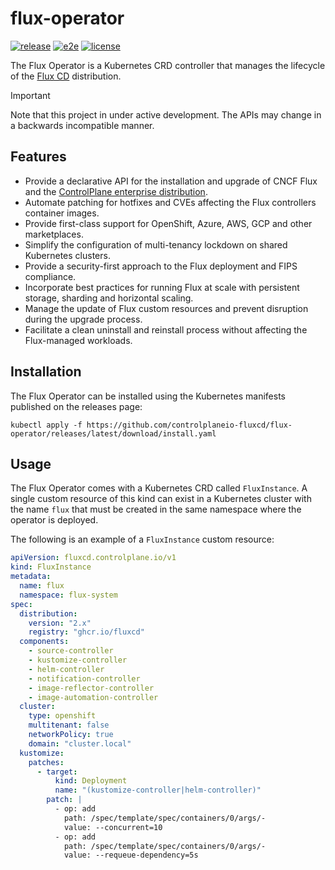 # flux-operator

[![release](https://img.shields.io/github/release/controlplaneio-fluxcd/flux-operator/all.svg)](https://github.com/controlplaneio-fluxcd/flux-operator/releases)
[![e2e](https://github.com/controlplaneio-fluxcd/flux-operator/actions/workflows/e2e.yaml/badge.svg)](https://github.com/controlplaneio-fluxcd/flux-operator/actions/workflows/e2e.yaml)
[![license](https://img.shields.io/github/license/controlplaneio-fluxcd/flux-operator.svg)](https://github.com/controlplaneio-fluxcd/flux-operator/blob/main/LICENSE)

The Flux Operator is a Kubernetes CRD controller that manages
the lifecycle of the [Flux CD](https://fluxcd.io) distribution.

> [!IMPORTANT]
> Note that this project in under active development.
> The APIs may change in a backwards incompatible manner.

## Features

- Provide a declarative API for the installation and upgrade of CNCF Flux and the [ControlPlane enterprise distribution](https://github.com/controlplaneio-fluxcd/distribution).
- Automate patching for hotfixes and CVEs affecting the Flux controllers container images.
- Provide first-class support for OpenShift, Azure, AWS, GCP and other marketplaces.
- Simplify the configuration of multi-tenancy lockdown on shared Kubernetes clusters.
- Provide a security-first approach to the Flux deployment and FIPS compliance.
- Incorporate best practices for running Flux at scale with persistent storage, sharding and horizontal scaling.
- Manage the update of Flux custom resources and prevent disruption during the upgrade process.
- Facilitate a clean uninstall and reinstall process without affecting the Flux-managed workloads.

## Installation

The Flux Operator can be installed using the Kubernetes manifests published on the releases page:

```shell
kubectl apply -f https://github.com/controlplaneio-fluxcd/flux-operator/releases/latest/download/install.yaml
```

## Usage

The Flux Operator comes with a Kubernetes CRD called `FluxInstance`. A single custom resource of this kind
can exist in a Kubernetes cluster with the name `flux` that must be created in the same
namespace where the operator is deployed.

The following is an example of a `FluxInstance` custom resource:

```yaml
apiVersion: fluxcd.controlplane.io/v1
kind: FluxInstance
metadata:
  name: flux
  namespace: flux-system
spec:
  distribution:
    version: "2.x"
    registry: "ghcr.io/fluxcd"
  components:
    - source-controller
    - kustomize-controller
    - helm-controller
    - notification-controller
    - image-reflector-controller
    - image-automation-controller
  cluster:
    type: openshift
    multitenant: false
    networkPolicy: true
    domain: "cluster.local"
  kustomize:
    patches:
      - target:
          kind: Deployment
          name: "(kustomize-controller|helm-controller)"
        patch: |
          - op: add
            path: /spec/template/spec/containers/0/args/-
            value: --concurrent=10
          - op: add
            path: /spec/template/spec/containers/0/args/-
            value: --requeue-dependency=5s
```
